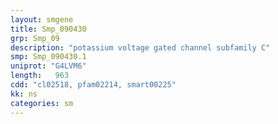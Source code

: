 ```yaml
---
layout: smgene
title: Smp_090430
grp: Smp_09
description: "potassium voltage gated channel subfamily C"
smp: Smp_090430.1
uniprot: "G4LVM6"
length:   963
cdd: "cl02518, pfam02214, smart00225"
kk: ns
categories: sm
---
```

